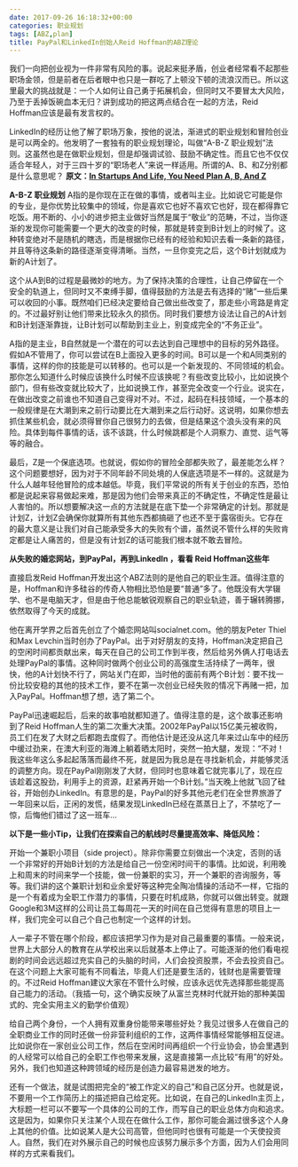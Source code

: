 ```yaml
---
date: 2017-09-26 16:18:32+00:00
categories: 职业规划
tags: [ABZ,plan]
title: PayPal和LinkedIn创始人Reid Hoffman的ABZ理论 
---
```

我们一向把创业视为一件非常有风险的事。说起来挺矛盾，创业者经常看不起那些职场金领，但是前者在后者眼中也只是一群吃了上顿没下顿的流浪汉而已。所以这里最大的挑战就是：一个人如何让自己勇于拓展机会，但同时又不要冒太大风险，乃至于丢掉饭碗血本无归？讲到成功的把这两点结合在一起的方法，Reid Hoffman应该是最有发言权的。

LinkedIn的经历让他了解了职场万象，按他的说法，渐进式的职业规划和冒险创业是可以两全的。他发明了一套独有的职业规划理论，叫做“A-B-Z 职业规划”法则。这虽然也是在做职业规划，但是却强调试验、鼓励不确定性。而且它也不仅仅适合年轻人，对于三四十岁的“职场老人”来说一样适用。所谓的A、B、和Z分别都是什么意思呢？
**原文：[In Startups And Life, You Need Plan A, B, And Z](https://techcrunch.com/2012/02/14/in-startups-and-life-you-need-plan-a-b-and-z/)**
 
**A-B-Z 职业规划**
A指的是你现在正在做的事情，或者叫主业。比如说它可能是你的专业，是你优势比较集中的领域，你是喜欢它也好不喜欢它也好，现在都得靠它吃饭。用不断的、小小的进步把主业做好当然是属于“敬业”的范畴，不过，当你逐渐的发现你可能需要一个更大的改变的时候，那就是转变到B计划上的时候了。这种转变绝对不是随机的瞎选，而是根据你已经有的经验和知识去看一条新的路径，并且等待这条新的路径逐渐变得清晰。当然，一旦你变完之后，这个B计划就成为新的A计划了。

这个从A到B的过程是最微妙的地方。为了保持决策的合理性，让自己停留在一个安全的轨道上，但同时又不束缚手脚，值得鼓励的方法是去有选择的“赌”一些后果可以收回的小事。既然咱们已经决定要给自己做出些改变了，那走些小弯路是肯定的。不过最好别让他们带来比较永久的损伤。同时我们要想方设法让自己的A计划和B计划逐渐靠拢，让B计划可以帮助到主业上，别变成完全的“不务正业”。

A指的是主业，B自然就是一个潜在的可以去达到自己理想中的目标的另外路径。假如A不管用了，你可以尝试在B上面投入更多的时间。B可以是一个和A同类别的事情，这样的你的技能是可以转移的。也可以是一个新发现的、不同领域的机会。那你怎么知道什么时候应该换什么时候不应该换呢？有些改变比较小，比如说换个部门，但有些改变就比较大了，比如说换工作，甚至完全改变一个行业。说实在，在做出改变之前谁也不知道自己变得对不对。不过，起码在科技领域，一个基本的一般规律是在大潮到来之前行动要比在大潮到来之后行动好。这说明，如果你想去抓住某些机会，就必须得冒你自己很努力的去做，但是结果这个浪头没有来的风险。具体到每件事情的话，该不该跳，什么时候跳都是个人洞察力、直觉、运气等等的融合。

最后，Z是一个保底选项。也就说，假如你的冒险全部都失败了，最差能怎么样？这个问题要想好，因为对于不同年龄不同处境的人保底选项是不一样的。这就是为什么人越年轻他冒险的成本越低。毕竟，我们平常说的所有关于创业的东西，恐怕都是说起来容易做起来难，那是因为他们会带来真正的不确定性，不确定性是最让人害怕的。所以想要解决这一点的方法就是在底下垫一个非常确定的计划。那就是计划Z，计划Z会确保你就算所有其他东西都搞砸了也还不至于露宿街头。它存在的最大意义是让我们对自己能承受多大的失败有个谱，虽然说不管什么样的失败肯定都是让人痛苦的，但是没有计划Z的话可能我们根本就不敢去冒险。

 

**从失败的婚恋网站，到PayPal，再到LinkedIn ，看看 Reid Hoffman这些年**

直接启发Reid Hoffman开发出这个ABZ法则的是他自己的职业生涯。值得注意的是，Hoffman和许多硅谷的传奇人物相比恐怕是要“普通”多了。他既没有大学辍学、也不是电脑天才，但是由于他总能敏锐观察自己的职业轨迹，善于辗转腾挪，依然取得了今天的成就。

他在离开学界之后首先创立了个婚恋网站叫socialnet.com。他的朋友Peter Thiel和Max Levchin当时创办了PayPal。出于对好朋友的支持，Hoffman决定把自己的空闲时间都贡献出来，每天在自己的公司工作到半夜，然后给另外俩人打电话去处理PayPal的事情。这种同时做两个创业公司的高强度生活持续了一两年，很快，他的A计划快不行了，网站关门在即，当时他的面前有两个B计划：要不找一份比较安稳的其他的技术工作，要不在第一次创业已经失败的情况下再赌一把，加入PayPal。Hoffman想了想，选了第二个。

PayPal迅速崛起后，后来的故事咱就都知道了。值得注意的是，这个故事还影响到了Reid Hoffman人生的第二次重大决策。2002年PayPal以15亿美元被收购，员工们在发了大财之后都跑去度假了。而他估计是还没从这几年来过山车中的经历中缓过劲来，在澳大利亚的海滩上躺着晒太阳时，突然一拍大腿，发现：“不对！我这些年这么多起起落落而最终不死，就是因为我总是在寻找新机会，并能够灵活的调整方向。现在PayPal刚刚发了大财，但同时也意味着它就完事儿了，现在应该趁着这股劲，利用手上的资源，赶紧再开始一个B计划。”当天晚上他就飞回了硅谷，开始创办LinkedIn。有意思的是，PayPal的好多其他元老们在全世界旅游了一年回来以后，正闲的发慌，结果发现LinkedIn已经在蒸蒸日上了，不禁吃了一惊，后悔他们错过了这一班车…

 

**以下是一些小Tip，让我们在探索自己的航线时尽量提高效率、降低风险：**

开始一个兼职小项目（side project）。除非你需要立刻做出一个决定，否则的话一个非常好的开始B计划的方法是给自己一份空闲时间干的事情。比如说，利用晚上和周末的时间来学一个技能，做一份兼职的实习，开一个兼职的咨询服务，等等。我们讲的这个兼职计划和业余爱好等这种完全陶冶情操的活动不一样，它指的是一个有着成为全职工作潜力的事情，只要在时机成熟，你就可以做出转变。就跟Google和3M这样的公司让员工每周花一天的时间在自己觉得有意思的项目上一样，我们完全可以自己个自己也制定一个这样的计划。

人一辈子不管在哪个阶段，都应该把学习作为是对自己最重要的事情。一般来说，世界上大部分人的教育在从学校出来以后就基本上停止了。可能逐渐的他们看电视剧的时间会远远超过充实自己的头脑的时间，人们会投资股票，不会去投资自己。在这个问题上大家可能有不同看法，毕竟人们还是要生活的，钱财也是需要管理的。不过Reid Hoffman建议大家在不管什么时候，应该永远优先选择那些能提高自己能力的活动。（我插一句，这个确实反映了从富兰克林时代就开始的那种美国式的、完全实用主义的勤学价值观）

给自己两个身份，一个人拥有双重身份能带来哪些好处？我见过很多人在做自己的全职商业工作的同时还做一份非营利组织的工作，这两件事情经常能够相互促进。比如说你在一家创业公司工作，然后在空闲时间再组织一个行业协会，协会里遇到的人经常可以给自己的全职工作也带来发展，这是直接第一点比较“有用”的好处。另外，我们也知道这种跨领域的经历是创造力最容易迸发的地方。

还有一个做法，就是试图把完全的“被工作定义的自己”和自己区分开。也就是说，不要用一个工作简历上的描述把自己给定死。比如说，在自己的LinkedIn主页上，大标题一栏可以不要写一个具体的公司的工作，而写自己的职业总体方向和追求。这是因为，如果你只关注某个人现在在做什么工作，那你可能会漏过很多这个人身上其他的价值。比如说某人是大公司高管，但他同时也很有可能是一个天使投资人。自然，我们在对外展示自己的时候也应该努力展示多个方面，因为人们会用同样的方式来看我们。